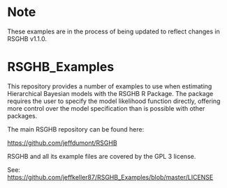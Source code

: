 # Note
These examples are in the process of being updated to reflect changes in RSGHB v1.1.0.

# RSGHB_Examples
This repository provides a number of examples to use when estimating Hierarchical Bayesian models with the RSGHB R Package. The package requires the user to specify the model likelihood function directly, offering more control over the model specification than is possible with other packages.

The main RSGHB repository can be found here:

https://github.com/jeffdumont/RSGHB

RSGHB and all its example files are covered by the GPL 3 license.

See: https://github.com/jeffkeller87/RSGHB_Examples/blob/master/LICENSE